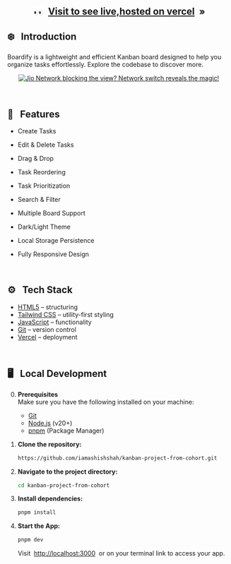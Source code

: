 <h2 align="center">

<img src = "./assets/eyes-to-see.gif" width = 26px align="top"/> &nbsp;[Visit to see live,hosted on vercel](https://kanban-project-from-cohort.vercel.app/) &nbsp;»

</h2>


## <a name="introduction">❄️ &nbsp; Introduction</a>

Boardify is a lightweight and efficient Kanban board designed to help you organize tasks effortlessly. Explore the codebase to discover more.

<a href="https://the-boardify.vercel.app/">
  <p align=center>
    <img width = "650px" alt="Jio Network blocking the view? Network switch reveals the magic!" src="./assets/boardify.png">
  <p>
</a>

<br>

## <a name="features">🔋 &nbsp; Features</a>

- Create Tasks
- Edit & Delete Tasks
- Drag & Drop
- Task Reordering

- Task Prioritization
- Search & Filter
- Multiple Board Support

- Dark/Light Theme

- Local Storage Persistence

- Fully Responsive Design

<br>

## <a name="tech-stack">⚙️ &nbsp; Tech Stack</a>

- [HTML5](https://developer.mozilla.org/en-US/docs/Web/HTML) – structuring
- [Tailwind CSS](https://tailwindcss.com/) – utility-first styling
- [JavaScript](https://developer.mozilla.org/en-US/docs/Web/JavaScript) – functionality
- [Git](https://git-scm.com/) – version control
- [Vercel](https://vercel.com/) – deployment

<br>

## <a name="local-development"> 🖥️&nbsp;&nbsp; Local Development</a>

0.  **Prerequisites** <br>
    Make sure you have the following installed on your machine:

    - [Git](https://git-scm.com/)
    - [Node.js](https://nodejs.org/en) (v20+)
    - [pnpm](https://pnpm.io/) (Package Manager)

1.  **Clone the repository:**

    ```bash
    https://github.com/iamashishshah/kanban-project-from-cohort.git
    ```

2.  **Navigate to the project directory:**

    ```bash
    cd kanban-project-from-cohort
    ```

3.  **Install dependencies:**

    ```bash
    pnpm install
    ```

4.  **Start the App:**

    ```bash
    pnpm dev
    ```

    Visit &nbsp;[http://localhost:3000](http://localhost:3000)&nbsp; or on your terminal link to access your app.
